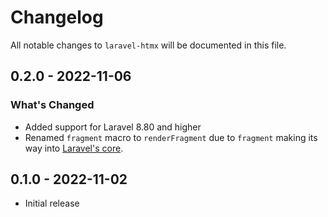 # Changelog

All notable changes to `laravel-htmx` will be documented in this file.

## 0.2.0 - 2022-11-06

### What's Changed

- Added support for Laravel 8.80 and higher
- Renamed `fragment` macro to `renderFragment` due to `fragment` making its way into [Laravel's core](https://github.com/laravel/framework/pull/44774).

## 0.1.0 - 2022-11-02

- Initial release
